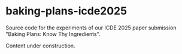 # baking-plans-icde2025
Source code for the experiments of our ICDE 2025 paper submission "Baking Plans: Know Thy Ingredients".

Content under construction.
